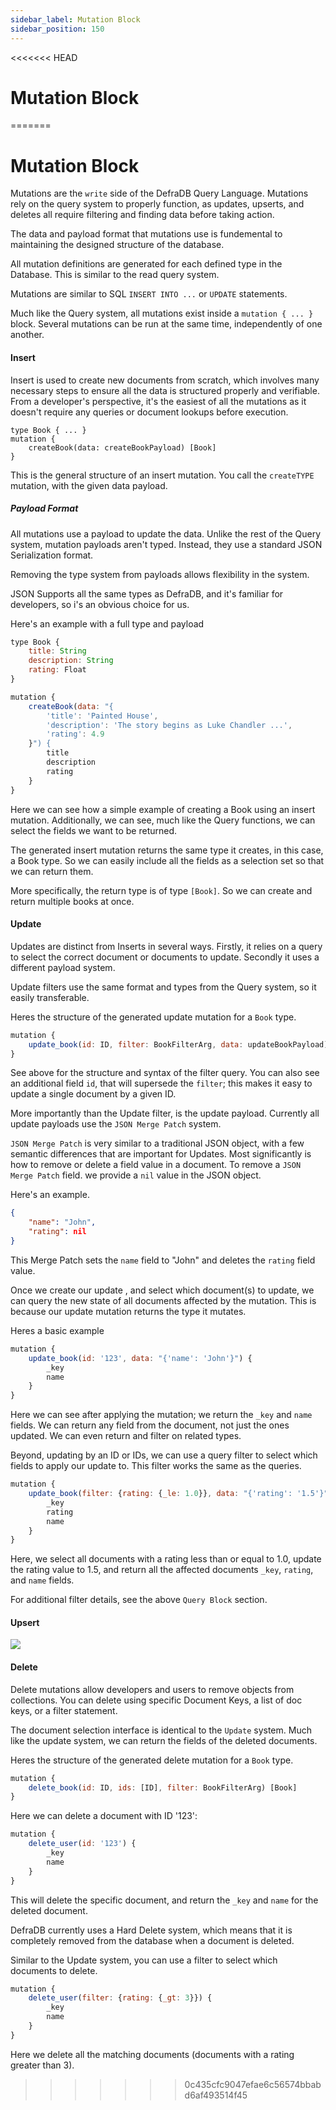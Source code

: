 ```yaml
---
sidebar_label: Mutation Block
sidebar_position: 150
---
```

<<<<<<< HEAD
# Mutation Block
=======
# Mutation Block

Mutations are the `write` side of the DefraDB Query Language. Mutations rely on the query system to properly function, as updates, upserts, and deletes all require filtering and finding data before taking action. 

The data and payload format that mutations use is fundemental to maintaining the designed structure of the database.

All mutation definitions are generated for each defined type in the Database. This is similar to the read query system.

Mutations are similar to SQL `INSERT INTO ...` or `UPDATE` statements.

Much like the Query system, all mutations exist inside a `mutation { ... }` block. Several mutations can be run at the same time, independently of one another.

#### Insert
Insert is used to create new documents from scratch, which involves many necessary steps to ensure all the data is structured properly and verifiable. From a developer's perspective, it's the easiest of all the mutations as it doesn't require any queries or document lookups before execution.

```javascript=
type Book { ... }
mutation {
    createBook(data: createBookPayload) [Book]
}
```

This is the general structure of an insert mutation. You call the `createTYPE` mutation, with the given data payload.

##### Payload Format
All mutations use a payload to update the data. Unlike the rest of the Query system, mutation payloads aren't typed. Instead, they use a standard JSON Serialization format.

Removing the type system from payloads allows flexibility in the system.

JSON Supports all the same types as DefraDB, and it's familiar for developers, so i's an obvious choice for us.

Here's an example with a full type and payload
```javascript 
type Book {
    title: String
    description: String
    rating: Float
}

mutation {
    createBook(data: "{
        'title': 'Painted House',
        'description': 'The story begins as Luke Chandler ...',
        'rating': 4.9
    }") {
        title
        description
        rating
    }
}
```

Here we can see how a simple example of creating a Book using an insert mutation. Additionally, we can see, much like the Query functions, we can select the fields we want to be returned.

The generated insert mutation returns the same type it creates, in this case, a Book type. So we can easily include all the fields as a selection set so that we can return them. 

More specifically, the return type is of type `[Book]`. So we can create and return multiple books at once.

#### Update
Updates are distinct from Inserts in several ways. Firstly, it relies on a query to select the correct document or documents to update. Secondly it uses a different payload system.

Update filters use the same format and types from the Query system, so it easily transferable.

Heres the structure of the generated update mutation for a `Book` type.
```javascript
mutation {
    update_book(id: ID, filter: BookFilterArg, data: updateBookPayload) [Book]
}
```

See above for the structure and syntax of the filter query. You can also see an additional field `id`, that will supersede the `filter`; this makes it easy to update a single document by a given ID.

More importantly than the Update filter, is the update payload. Currently all update payloads use the `JSON Merge Patch` system.

`JSON Merge Patch` is very similar to a traditional JSON object, with a few semantic differences that are important for Updates. Most significantly is how to remove or delete a field value in a document. To remove a `JSON Merge Patch` field. we provide a `nil` value in the JSON object.

Here's an example.
```json
{
    "name": "John",
    "rating": nil
}
```

This Merge Patch sets the `name` field to "John" and deletes the `rating` field value.

Once we create our update , and select which document(s) to update, we can query the new state of all documents affected by the mutation. This is because our update mutation returns the type it mutates.

Heres a basic example
```javascript
mutation {
    update_book(id: '123', data: "{'name': 'John'}") {
        _key
        name
    }
}

```

Here we can see after applying the mutation; we return the `_key` and `name` fields. We can return any field from the document, not just the ones updated. We can even return and filter on related types.

Beyond, updating by an ID or IDs, we can use a query filter to select which fields to apply our update to. This filter works the same as the queries.

```javascript
mutation {
    update_book(filter: {rating: {_le: 1.0}}, data: "{'rating': '1.5'}") {
        _key
        rating
        name
    }
}
```

Here, we select all documents with a rating less than or equal to 1.0, update the rating value to 1.5, and return all the affected documents `_key`, `rating`, and `name` fields.

For additional filter details, see the above `Query Block` section.

<!--

First, raw JSON lacks the intention of the update, meaning, it can be ambigious what a given value in a JSON document is supposed to do in the context of an *update*. Its easy for *insert* since theres a direct correspondance between the raw JSON, and the intended document value.

As a solution, both `Update` and `Upsert` payload use a combination of `JSON PATCH` and `JSON MERGE PATCH`. Despite their similar sounding names, a patch and a merge patch are entirely different. 

We won't go into extreme detail between the two formats, however we will list their intended goals, usage, and how they relate to DefraDB.
-->



<!--
##### JSON PATCH
For updates that wish to be as precise as possible, with no chance of ambiguity in the target document result after the update, one should use the `JSON PATCH`. Patches allow the user to explicitly list an array of all the changes they want to be made, where each element in the array is a `JSON PATCH Operation`.

The following is a simple `JSON PATCH` example

```json
[
    { "op": "add", "path": "/a", "value": "foo" }
]
```

Here, we simply `add` the value *foo* to the key */a*. 

However, `JSON PATCH` can be much more expressive. There are several *operation* types. The following is all the availble supported patch operations: "add", "remove", "replace", "move", "copy".

A valid Patch object is an array at the root of the JSON object, followed by one or more operation objects. You can refence below to see how each operation works, and what its behavior is.

Here's a full example for an Update Mutation using the JSON PATCH encoding. We will update all books with a rating higher then 4.5, by adding the "TopRated" to its genre list, and returning all the DocKeys and names of the updated docs.
```javascript
type Book {
    title: String
    description: String
    rating: Float
    verified: Boolean
    genres: [string]
}

mutation {
    updateBook(filter: {rating: {_ge: 4.5}}, data: "[
        {'op': 'add', 'path': '/genres', 'value': 'TopRated'}
    ]") {
        _key
        title
    }
}
```

The benefit of the `JSON PATCH` approach here is the precision of indicating we want to add the 'TopRated' value to the genres array, without needing to know what is in the array. 

###### Add
The "add" operation performs one of the following functions, depending upon what the target location references:
 - If the target location specifies an array index, a new value is inserted into the array at the specified index.
 - If the target location specifies an object member that does not already exist, a new member is added to the object.
 - If the target location specifies an object member that does exist, that member's value is replaced.

The operation object MUST contain a "value" member whose content specifies the value to be added.

###### Remove
The "remove" operation removes the value at the target location. The target location MUST exist for the operation to be successful.

For example:

```json
   { "op": "remove", "path": "/a/b/c" }
```

If removing an element from an array, any elements above the specified index are shifted one position to the left.

###### Replace

The "replace" operation replaces the value at the target location with a new value.  The operation object MUST contain a "value" member whose content specifies the replacement value.

The target location MUST exist for the operation to be successful.

For example:

```json
    { "op": "replace", "path": "/a/b/c", "value": 42 }
```

This operation is functionally identical to a "remove" operation for a value, followed immediately by an "add" operation at the same location with the replacement value.

###### Move

The "move" operation removes the value at a specified location and adds it to the target location.

The operation object MUST contain a "from" member, which is a string containing a JSON Pointer value that references the location in the target document to move the value from.

The "from" location MUST exist for the operation to be successful.

For example:

```json
    { "op": "move", "from": "/a/b/c", "path": "/a/b/d" }
```

This operation is functionally identical to a "remove" operation on the "from" location, followed immediately by an "add" operation at the target location with the value that was just removed.



###### Copy
The "copy" operation copies the value at a specified location to the target location.

The operation object MUST contain a "from" member, which is a string containing a JSON Pointer value that references the location in the target document to copy the value from.

The "from" location MUST exist for the operation to be successful.

For example:
```json
    { "op": "copy", "from": "/a/b/c", "path": "/a/b/e" }
```

This operation is functionally identical to an "add" operation at the
target location using the value specified in the "from" member.

-->

#### Upsert
![](https://img.shields.io/badge/Status-TODO-yellow)

#### Delete
Delete mutations allow developers and users to remove objects from collections. You can delete using specific Document Keys, a list of doc keys, or a filter statement.

The document selection interface is identical to the `Update` system. Much like the update system, we can return the fields of the deleted documents.

Heres the structure of the generated delete mutation for a `Book` type.
```javascript
mutation {
    delete_book(id: ID, ids: [ID], filter: BookFilterArg) [Book]
}
```

Here we can delete a document with ID '123':
```javascript
mutation {
    delete_user(id: '123') {
        _key
        name
    }
}
```

This will delete the specific document, and return the `_key` and `name` for the deleted document.

DefraDB currently uses a Hard Delete system, which means that it is completely removed from the database when a document is deleted.

Similar to the Update system, you can use a filter to select which documents to delete.
```javascript
mutation {
    delete_user(filter: {rating: {_gt: 3}}) {
        _key
        name
    }
}
```

Here we delete all the matching documents (documents with a rating greater than 3).
>>>>>>> 0c435cfc9047efae6c56574bbabd6af493514f45
